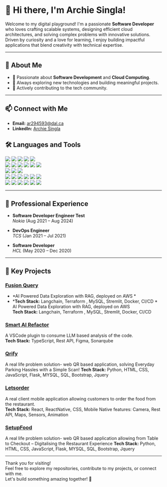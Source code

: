 # 👋 Hi there, I'm Archie Singla!

Welcome to my digital playground! I'm a passionate **Software Developer** who loves crafting scalable systems, designing efficient cloud architectures, and solving complex problems with innovative solutions. Driven by curiosity and a love for learning, I enjoy building impactful applications that blend creativity with technical expertise.

---

## 🌟 About Me
- 🚀 Passionate about **Software Development** and **Cloud Computing**.
- 🎯 Always exploring new technologies and building meaningful projects.
- 🤝 Actively contributing to the tech community.

---

## 📫 Connect with Me
- **Email:** [ar294593@dal.ca](mailto:ar294593@dal.ca)
- **LinkedIn:** [Archie Singla](https://www.linkedin.com/in/archie-singla-3969491b9/)



## 🛠️ Languages and Tools
<div>
  <img src="https://img.shields.io/badge/Java-ED8B00?style=for-the-badge&logo=openjdk&logoColor=white" />
  <img src="https://img.shields.io/badge/Python-3776AB?style=for-the-badge&logo=python&logoColor=white" />
  <img src="https://img.shields.io/badge/JavaScript-F7DF1E?style=for-the-badge&logo=javascript&logoColor=black" />
  <img src="https://img.shields.io/badge/TypeScript-3178C6?style=for-the-badge&logo=typescript&logoColor=white" />
  <img src="https://img.shields.io/badge/C++-00599C?style=for-the-badge&logo=c%2B%2B&logoColor=white" />
  <br />
  <img src="https://img.shields.io/badge/HTML5-E34F26?style=for-the-badge&logo=html5&logoColor=white" />
  <img src="https://img.shields.io/badge/CSS-1572B6?style=for-the-badge&logo=css3&logoColor=white" />
  <img src="https://img.shields.io/badge/React-61DAFB?style=for-the-badge&logo=react&logoColor=black" />
  <img src="https://img.shields.io/badge/Next.js-000000?style=for-the-badge&logo=next.js&logoColor=white" />
  <img src="https://img.shields.io/badge/Spring_Boot-6DB33F?style=for-the-badge&logo=spring-boot&logoColor=white" />
  <img src="https://img.shields.io/badge/Node.js-339933?style=for-the-badge&logo=nodedotjs&logoColor=white" />
  <br />
  <img src="https://img.shields.io/badge/MySQL-4479A1?style=for-the-badge&logo=mysql&logoColor=white" />
  <img src="https://img.shields.io/badge/MongoDB-4EA94B?style=for-the-badge&logo=mongodb&logoColor=white" />
  <img src="https://img.shields.io/badge/PostgreSQL-336791?style=for-the-badge&logo=postgresql&logoColor=white" />
  <br />
  <img src="https://img.shields.io/badge/AWS-232F3E?style=for-the-badge&logo=amazon-aws&logoColor=white" />
  <img src="https://img.shields.io/badge/GCP-4285F4?style=for-the-badge&logo=google-cloud&logoColor=white" />
  <img src="https://img.shields.io/badge/Docker-2496ED?style=for-the-badge&logo=docker&logoColor=white" />
  <img src="https://img.shields.io/badge/Kubernetes-326CE5?style=for-the-badge&logo=kubernetes&logoColor=white" />
  <img src="https://img.shields.io/badge/Terraform-7B42BC?style=for-the-badge&logo=terraform&logoColor=white" />
  <img src="https://img.shields.io/badge/CloudFormation-FF4F8B?style=for-the-badge&logo=aws&logoColor=white" />
  <br />
  <img src="https://img.shields.io/badge/CI/CD-0A0A0A?style=for-the-badge&logo=githubactions&logoColor=white" />
  <img src="https://img.shields.io/badge/Git-F05032?style=for-the-badge&logo=git&logoColor=white" />
  <img src="https://img.shields.io/badge/VS_Code-007ACC?style=for-the-badge&logo=visual-studio-code&logoColor=white" />
  <img src="https://img.shields.io/badge/IntelliJ_IDEA-000000?style=for-the-badge&logo=intellij-idea&logoColor=white" />
  <img src="https://img.shields.io/badge/Prometheus-E6522C?style=for-the-badge&logo=prometheus&logoColor=white" />
  <img src="https://img.shields.io/badge/Grafana-F46800?style=for-the-badge&logo=grafana&logoColor=white" />
</div>

---

## 💼 Professional Experience
- **Software Developer Engineer Test**  
  *Nokia* (Aug 2021 – Aug 2024)

- **DevOps Engineer**  
  *TCS* (Jan 2021 – Jul 2021)

- **Software Developer**  
  *HCL* (May 2020 – Dec 2020)

---

## 🚀 Key Projects

### [Fusion Query](https://github.com/archiesingla/fusionquery)
- *AI Powered Data Exploration with RAG, deployed on AWS *  
- ***Tech Stack:** Langchain, Terraform , MySQL, Stremlit, Docker, CI/CD * 
AI Powered Data Exploration with RAG, deployed on AWS   
**Tech Stack:** Langchain, Terraform , MySQL, Stremlit, Docker, CI/CD


### [Smart AI Refactor](https://github.com/archiesingla/smart-ai-refactor)
A VSCode plugin to consume LLM based analysis of the code.  
**Tech Stack:** TypeScript, Rest API, Figma, Sonarqube

### [Qrify](https://github.com/archiesingla/qrify)
A real life problem solution- web QR based application, solving Everyday Parking Hassles with a Simple Scan! 
**Tech Stack:** Python, HTML, CSS,  JavaScript, Flask, MYSQL, SQL, Bootstrap, Jquery



### [Letsorder](https://github.com/archiesingla/letsorder)
A real client mobile application allowing customers to order the food from the restaurant.  
**Tech Stack:** React, ReactNative, CSS, Mobile Native features: Camera, Rest API, Maps, Sensors, Animation



### [SetupFood](https://github.com/archiesingla/setupfood)
A real life problem solution- web QR based application allowing from Table to Checkout – Digitalising the Restaurant Experience 
**Tech Stack:** Python, HTML, CSS,  JavaScript, Flask, MYSQL, SQL, Bootstrap, Jquery

---

Thank you for visiting!  
Feel free to explore my repositories, contribute to my projects, or connect with me.  
Let's build something amazing together! 🚀
